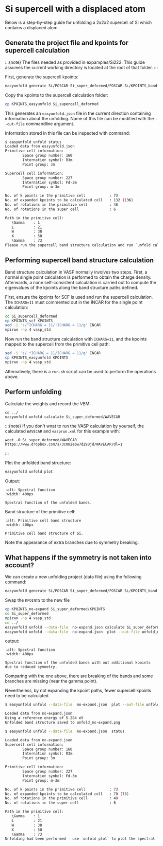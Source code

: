 # Si supercell with a displaced atom

Below is a step-by-step guide for unfolding a 2x2x2 supercell of Si which 
contains a displaced atom.
## Generate the project file and kpoints for supercell calculation

:::{note} 
The files needed as provided in expamples/Si222. This guide assumes the current
working directory is located at the root of that folder.
:::

First, generate the supercell kpoints:

```bash
easyunfold generate Si/POSCAR Si_super_deformed/POSCAR Si/KPOINTS_band
```

Copy the kpoints to the supercell calculation folder:

```bash
cp KPOINTS_easyunfold Si_supercell_deformed
```

This generates an  `easyunfold.json` file in the current direction containing information about the unfolding.
Name of this file can be modified with the `--out-file` commandline argument.

Information stored in this file can be inspected with command:

```bash
$ easyunfold unfold status
Loaded data from easyunfold.json
Primitive cell information:
        Space group number: 160
        Internation symbol: R3m
        Point group: 3m

Supercell cell information:
        Space group number: 227
        Internation symbol: Fd-3m
        Point group: m-3m

No. of k points in the primitive cell           : 73
No. of expanded kpoints to be calculated cell   : 132 (136)
No. of rotations in the primitive cell          : 48
No. of rotations in the super cell              : 6

Path in the primitive cell:
   \Gamma    : 1    
   L         : 21   
   W         : 38   
   X         : 50   
   \Gamma    : 73   
Please run the supercell band structure calculation and run `unfold calculate`.
```

## Performing supercell band structure calculation

Band structure calculation in VASP normally involves two steps. First, a normal single point calculation is performed to obtain the charge density.
Afterwards, a none self-consistent calculation is carried out to compute the eigenvalues of the kpoints along the band structure paths defined.

First, ensure the kpoints for SCF is used and run the supercell calculation. The `ICHARG=11` must commented out in the INCAR for the single point calculation:

```bash
cd Si_supercell_deformed
cp KPOINTS_scf KPOINTS
sed -i 's/^ICHARG = 11/!ICHARG = 11/g' INCAR
mpirun -np 4 vasp_std 
```

Now run the band structure calculation with `ICHARG=11`, and the kpoints mapped to the supercell from the primitive cell path:

```bash
sed -i 's/.*ICHARG = 11/ICHARG = 11/g' INCAR
cp KPOINTS_easyunfold KPOINTS
mpirun -np 4 vasp_std 
```

Alternatively, there is a `run.sh` script can be used to perform the operations above.

## Perform unfolding

Calculate the weights and record the VBM:

```
cd ../
easyunfold unfold calculate Si_super_deformed/WAVECAR
```

:::{note} 
If you don't wnat to run the VASP calculation by yourself, the calculated `WAVECAR` and `vasprun.xml` for this example with:

```
wget -O Si_super_deformed/WAVECAR https://www.dropbox.com/s/3cmn2epw7d290jd/WAVECAR?dl=1
```
:::

Plot the unfolded band structure:

```bash
easyunfold unfold plot
```


Output:

```{figure} ../../examples/Si222/unfold.png
:alt: Spectral function
:width: 400px

Spectral function of the unfolded bands.
```


Band structure of the primitive cell:

```{figure} ../../examples/Si222/band.png
:alt: Primitive cell band structure
:width: 400px

Primitive cell band structure of Si.
```

Note the appearance of extra branches due to symmetry breaking.  

## What happens if the symmetry is not taken into account?


We can create a new unfolding project (data file) using the following command:

```bash
easyunfold generate Si/POSCAR Si_super_deformed/POSCAR Si/KPOINTS_band --no-expand --out-file no-expand.json
```

Swap the `KPOINTS` to the new file

```bash
cp KPOINTS_no-expand Si_super_deformed/KPOINTS
cd Si_super_deformed
mpirun -np 4 vasp_std
cd ../
easyunfold unfold --data-file  no-expand.json calculate Si_super_deformed/WAVECAR
easyunfold unfold --data-file  no-expand.json  plot --out-file unfold_no-expand.png
```

output:

```{figure} ../../examples/Si222/unfold_no-expand.png
:alt: Spectral function
:width: 400px

Spectral function of the unfolded bands with out additional kpoints due to reduced symmetry.
```

Comparing with the one above, there are breaking of the bands and some branches are missing (near the gamma point).


Nevertheless, by not expanding the kpoint paths, fewer supercell kpoints need to be calculated. 
 
```bash
$ easyunfold unfold --data-file  no-expand.json  plot --out-file unfold_no-expand.png

Loaded data from no-expand.json
Using a reference energy of 5.284 eV
Unfolded band structure saved to unfold_no-expand.png

$ easyunfold unfold --data-file  no-expand.json  status

Loaded data from no-expand.json
Supercell cell information:
        Space group number: 160
        Internation symbol: R3m
        Point group: 3m

Primitive cell information:
        Space group number: 227
        Internation symbol: Fd-3m
        Point group: m-3m

No. of k points in the primitive cell           : 73
No. of expanded kpoints to be calculated cell   : 70 (73)
No. of rotations in the primitive cell          : 48
No. of rotations in the super cell              : 6

Path in the primitive cell:
   \Gamma    : 1    
   L         : 21   
   W         : 38   
   X         : 50   
   \Gamma    : 73   
Unfolding had been performed - use `unfold plot` to plot the spectral function.
```